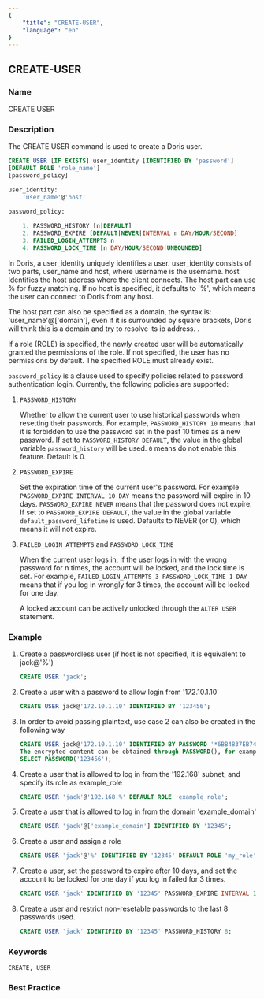 ```yaml
---
{
    "title": "CREATE-USER",
    "language": "en"
}
---
```


<!--
Licensed to the Apache Software Foundation (ASF) under one
or more contributor license agreements.  See the NOTICE file
distributed with this work for additional information
regarding copyright ownership.  The ASF licenses this file
to you under the Apache License, Version 2.0 (the
"License"); you may not use this file except in compliance
with the License.  You may obtain a copy of the License at

  http://www.apache.org/licenses/LICENSE-2.0

Unless required by applicable law or agreed to in writing,
software distributed under the License is distributed on an
"AS IS" BASIS, WITHOUT WARRANTIES OR CONDITIONS OF ANY
KIND, either express or implied.  See the License for the
specific language governing permissions and limitations
under the License.
-->

## CREATE-USER

### Name

CREATE USER

### Description

The CREATE USER command is used to create a Doris user.

```sql
CREATE USER [IF EXISTS] user_identity [IDENTIFIED BY 'password']
[DEFAULT ROLE 'role_name']
[password_policy]

user_identity:
    'user_name'@'host'
    
password_policy:

    1. PASSWORD_HISTORY [n|DEFAULT]
    2. PASSWORD_EXPIRE [DEFAULT|NEVER|INTERVAL n DAY/HOUR/SECOND]
    3. FAILED_LOGIN_ATTEMPTS n
    4. PASSWORD_LOCK_TIME [n DAY/HOUR/SECOND|UNBOUNDED]
```

In Doris, a user_identity uniquely identifies a user. user_identity consists of two parts, user_name and host, where username is the username. host Identifies the host address where the client connects. The host part can use % for fuzzy matching. If no host is specified, it defaults to '%', which means the user can connect to Doris from any host.

The host part can also be specified as a domain, the syntax is: 'user_name'@['domain'], even if it is surrounded by square brackets, Doris will think this is a domain and try to resolve its ip address. .

If a role (ROLE) is specified, the newly created user will be automatically granted the permissions of the role. If not specified, the user has no permissions by default. The specified ROLE must already exist.

`password_policy` is a clause used to specify policies related to password authentication login. Currently, the following policies are supported:

1. `PASSWORD_HISTORY`

    Whether to allow the current user to use historical passwords when resetting their passwords. For example, `PASSWORD_HISTORY 10` means that it is forbidden to use the password set in the past 10 times as a new password. If set to `PASSWORD_HISTORY DEFAULT`, the value in the global variable `password_history` will be used. `0` means do not enable this feature. Default is 0.

2. `PASSWORD_EXPIRE`

    Set the expiration time of the current user's password. For example `PASSWORD_EXPIRE INTERVAL 10 DAY` means the password will expire in 10 days. `PASSWORD_EXPIRE NEVER` means that the password does not expire. If set to `PASSWORD_EXPIRE DEFAULT`, the value in the global variable `default_password_lifetime` is used. Defaults to NEVER (or 0), which means it will not expire.

3. `FAILED_LOGIN_ATTEMPTS` and `PASSWORD_LOCK_TIME`

    When the current user logs in, if the user logs in with the wrong password for n times, the account will be locked, and the lock time is set. For example, `FAILED_LOGIN_ATTEMPTS 3 PASSWORD_LOCK_TIME 1 DAY` means that if you log in wrongly for 3 times, the account will be locked for one day.

    A locked account can be actively unlocked through the `ALTER USER` statement.

### Example

1. Create a passwordless user (if host is not specified, it is equivalent to jack@'%')

   ```sql
   CREATE USER 'jack';
   ```

2. Create a user with a password to allow login from '172.10.1.10'

   ```sql
   CREATE USER jack@'172.10.1.10' IDENTIFIED BY '123456';
   ```

3. In order to avoid passing plaintext, use case 2 can also be created in the following way

   ```sql
   CREATE USER jack@'172.10.1.10' IDENTIFIED BY PASSWORD '*6BB4837EB74329105EE4568DDA7DC67ED2CA2AD9';
   The encrypted content can be obtained through PASSWORD(), for example:
   SELECT PASSWORD('123456');
   ```

4. Create a user that is allowed to log in from the '192.168' subnet, and specify its role as example_role

   ```sql
   CREATE USER 'jack'@'192.168.%' DEFAULT ROLE 'example_role';
   ```

5. Create a user that is allowed to log in from the domain 'example_domain'

   ```sql
   CREATE USER 'jack'@['example_domain'] IDENTIFIED BY '12345';
   ```

6. Create a user and assign a role

   ```sql
   CREATE USER 'jack'@'%' IDENTIFIED BY '12345' DEFAULT ROLE 'my_role';
   ```
   
7. Create a user, set the password to expire after 10 days, and set the account to be locked for one day if you log in failed for 3 times.

    ```sql
    CREATE USER 'jack' IDENTIFIED BY '12345' PASSWORD_EXPIRE INTERVAL 10 DAY FAILED_LOGIN_ATTEMPTS 3 PASSWORD_LOCK_TIME 1;
    ```

8. Create a user and restrict non-resetable passwords to the last 8 passwords used.

    ```sql
    CREATE USER 'jack' IDENTIFIED BY '12345' PASSWORD_HISTORY 8;
    ```

### Keywords

    CREATE, USER

### Best Practice

